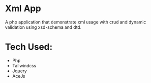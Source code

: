 # Xml App
A php application that demonstrate xml usage with crud and dynamic validation using xsd-schema and dtd.

# Tech Used:
- Php
- Tailwindcss
- Jquery
- AceJs

